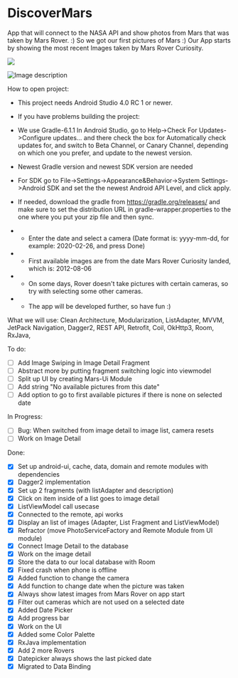 # DiscoverMars

App that will connect to the NASA API and show photos from Mars that was taken by Mars Rover. :)
So we got our first pictures of Mars :)
Our App starts by showing the most recent Images taken by Mars Rover Curiosity.

![](https://media.giphy.com/media/Yo8BuSvDnU13JRbxQP/giphy.gif)

![Image description](https://image.futurezone.at/images/cfs_landscape_616w_347h/3876098/pia23378.jpg)

How to open project:
- This project needs Android Studio  4.0 RC 1 or newer.
- If you have problems building the project:
- We use Gradle-6.1.1
In Android Studio, go to Help->Check For Updates->Configure updates... and there check
the box for Automatically check updates for, and switch to Beta Channel, or
Canary Channel, depending on which one you prefer, and update to the newest version.
- Newest Gradle version and newest SDK version are needed
- For SDK go to File->Settings->Appearance&Behavior->System Settings->Android SDK and set the the newest Android API Level, 
and click apply.
- If needed, download the gradle from https://gradle.org/releases/ 
and make sure to set the distribution URL in gradle-wrapper.properties to the one where you put your zip file and then sync.

- - Enter the date and select a camera (Date format is: yyyy-mm-dd, for example: 2020-02-26, and press Done) 
- - First available images are from the date Mars Rover Curiosity landed, which is: 2012-08-06
- - On some days, Rover doesn't take pictures with certain cameras, so try with selecting some other cameras.
- - The app will be developed further, so have fun :)

What we will use:
Clean Architecture,
Modularization,
ListAdapter,
MVVM,
JetPack Navigation,
Dagger2,
REST API,
Retrofit,
Coil,
OkHttp3,
Room,
RxJava,


To do:
- [ ] Add Image Swiping in Image Detail Fragment
- [ ] Abstract more by putting fragment switching logic into viewmodel
- [ ] Split up UI by creating Mars-Ui Module
- [ ] Add string "No available pictures from this date"
- [ ] Add option to go to first available pictures if there is none on selected date

In Progress:
- [ ] Bug: When switched from image detail to image list, camera resets
- [ ] Work on Image Detail

Done:
- [x] Set up android-ui, cache, data, domain and remote modules with dependencies
- [x] Dagger2 implementation
- [x] Set up 2 fragments (with listAdapter and description)
- [x] Click on item inside of a list goes to image detail
- [x] ListViewModel call usecase
- [x] Connected to the remote, api works
- [x] Display an list of images (Adapter, List Fragment and ListViewModel)
- [x] Refractor (move PhotoServiceFactory and Remote Module from UI module)
- [x] Connect Image Detail to the database
- [x] Work on the image detail
- [x] Store the data to our local database with Room
- [x] Fixed crash when phone is offline
- [x] Added function to change the camera
- [x] Add function to change date when the picture was taken
- [x] Always show latest images from Mars Rover on app start
- [x] Filter out cameras which are not used on a selected date
- [x] Added Date Picker
- [x] Add progress bar
- [x] Work on the UI
- [x] Added some Color Palette
- [x] RxJava implementation
- [x] Add 2 more Rovers
- [x] Datepicker always shows the last picked date
- [x] Migrated to Data Binding
